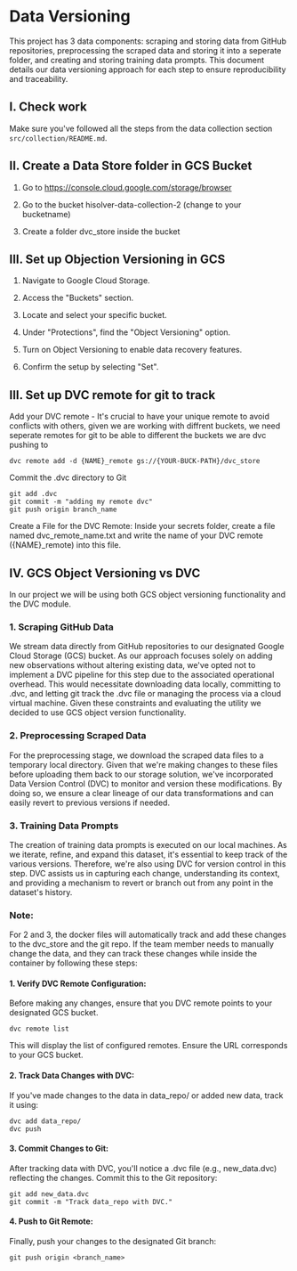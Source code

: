 # Data Versioning

This project has 3 data components: scraping and storing data from GitHub repositories, preprocessing the scraped data and storing it into a seperate folder, and creating and storing training data prompts. This document details our data versioning approach for each step to ensure reproducibility and traceability.

## I. Check work

Make sure you've followed all the steps from the data collection section `src/collection/README.md`.

## II. Create a Data Store folder in GCS Bucket

1. Go to https://console.cloud.google.com/storage/browser

2. Go to the bucket hisolver-data-collection-2 (change to your bucketname)

3. Create a folder dvc_store inside the bucket


## III. Set up Objection Versioning in GCS 

1. Navigate to Google Cloud Storage.

2. Access the "Buckets" section.

3. Locate and select your specific bucket.

4. Under "Protections", find the "Object Versioning" option.

5. Turn on Object Versioning to enable data recovery features.

6. Confirm the setup by selecting "Set".


## III. Set up DVC remote for git to track

Add your DVC remote - It's crucial to have your unique remote to avoid conflicts with others, given we 
are working with diffrent buckets, we need seperate remotes for git to be able to different the buckets
we are dvc pushing to

```shell
dvc remote add -d {NAME}_remote gs://{YOUR-BUCK-PATH}/dvc_store
```

Commit the .dvc directory to Git
```shell
git add .dvc
git commit -m "adding my remote dvc"
git push origin branch_name
```

Create a File for the DVC Remote:
Inside your secrets folder, create a file named dvc_remote_name.txt and write the name of your DVC remote ({NAME}_remote) into this file.
 
## IV. GCS Object Versioning vs DVC 

In our project we will be using both GCS object versioning functionality and the DVC module. 

### 1. Scraping GitHub Data
We stream data directly from GitHub repositories to our designated Google Cloud Storage (GCS) bucket. As our approach focuses solely on adding new observations without altering existing data, we've opted not to implement a DVC pipeline for this step due to the associated operational overhead. This would necessitate downloading data locally, committing to .dvc, and letting git track the .dvc file or managing the process via a cloud virtual machine. Given these constraints and evaluating the utility we 
decided to use GCS object version functionality. 

### 2. Preprocessing Scraped Data
For the preprocessing stage, we download the scraped data files to a temporary local directory. Given that we're making changes to these files before uploading them back to our storage solution, we've incorporated Data Version Control (DVC) to monitor and version these modifications. By doing so, we ensure a clear lineage of our data transformations and can easily revert to previous versions if needed. 

### 3. Training Data Prompts
The creation of training data prompts is executed on our local machines. As we iterate, refine, and expand this dataset, it's essential to keep track of the various versions. Therefore, we're also using DVC for version control in this step. DVC assists us in capturing each change, understanding its context, and providing a mechanism to revert or branch out from any point in the dataset's history.

### Note:

For 2 and 3, the docker files will automatically track and add these changes to the dvc_store and the git repo. If the team member needs to manually change the data, and they can track these changes while inside the container by following these steps:

#### 1. Verify DVC Remote Configuration:
Before making any changes, ensure that you DVC remote points to your designated GCS bucket.

```shell
dvc remote list
```

This will display the list of configured remotes. Ensure the URL corresponds to your GCS bucket.

#### 2. Track Data Changes with DVC:
If you've made changes to the data in data_repo/ or added new data, track it using:

```shell
dvc add data_repo/
dvc push
```

#### 3. Commit Changes to Git:
After tracking data with DVC, you'll notice a .dvc file (e.g., new_data.dvc) reflecting the changes. Commit this to the Git repository:

```shell
git add new_data.dvc
git commit -m "Track data_repo with DVC."
```

#### 4. Push to Git Remote:
Finally, push your changes to the designated Git branch:

```shell
git push origin <branch_name>
```